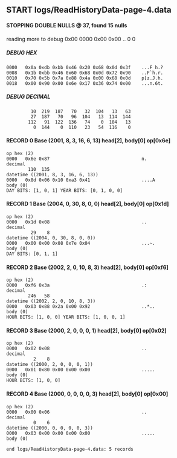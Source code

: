## START logs/ReadHistoryData-page-4.data
#### STOPPING DOUBLE NULLS @ 37, found 15 nulls
reading more to debug 0x00
    0000   0x00 0x00                                  ..
              0    0
##### DEBUG HEX
    0000   0x0a 0xdb 0xbb 0x46 0x20 0x68 0x0d 0x3f    ...F h.?
    0008   0x1b 0xbb 0x46 0x60 0x68 0x0d 0x72 0x90    ..F`h.r.
    0010   0x70 0x5b 0x7a 0x88 0x4a 0x00 0x68 0x0d    p[z.J.h.
    0018   0x00 0x90 0x00 0x6e 0x17 0x36 0x74 0x00    ...n.6t.
##### DEBUG DECIMAL
             10  219  187   70   32  104   13   63
             27  187   70   96  104   13  114  144
            112   91  122  136   74    0  104   13
              0  144    0  110   23   54  116    0
#### RECORD 0 Base (2001, 8, 3, 16, 6, 13) head[2], body[0] op[0x6e]

    op hex (2)
    0000   0x6e 0x87                                  n.
    decimal
            110  135
    datetime ((2001, 8, 3, 16, 6, 13))
    0000   0x8d 0x06 0x10 0xa3 0x41                   ....A
    body (0)
    DAY BITS: [1, 0, 1] YEAR BITS: [0, 1, 0, 0]
#### RECORD 1 Base (2004, 0, 30, 8, 0, 0) head[2], body[0] op[0x1d]

    op hex (2)
    0000   0x1d 0x08                                  ..
    decimal
             29    8
    datetime ((2004, 0, 30, 8, 0, 0))
    0000   0x00 0x00 0x08 0x7e 0x04                   ...~.
    body (0)
    DAY BITS: [0, 1, 1]
#### RECORD 2 Base (2002, 2, 0, 10, 8, 3) head[2], body[0] op[0xf6]

    op hex (2)
    0000   0xf6 0x3a                                  .:
    decimal
            246   58
    datetime ((2002, 2, 0, 10, 8, 3))
    0000   0x03 0x88 0x2a 0x00 0x92                   ..*..
    body (0)
    HOUR BITS: [1, 0, 0] YEAR BITS: [1, 0, 0, 1]
#### RECORD 3 Base (2000, 2, 0, 0, 0, 1) head[2], body[0] op[0x02]

    op hex (2)
    0000   0x02 0x08                                  ..
    decimal
              2    8
    datetime ((2000, 2, 0, 0, 0, 1))
    0000   0x01 0x80 0x00 0x00 0x00                   .....
    body (0)
    HOUR BITS: [1, 0, 0]
#### RECORD 4 Base (2000, 0, 0, 0, 0, 3) head[2], body[0] op[0x00]

    op hex (2)
    0000   0x00 0x06                                  ..
    decimal
              0    6
    datetime ((2000, 0, 0, 0, 0, 3))
    0000   0x03 0x00 0x00 0x00 0x00                   .....
    body (0)

`end logs/ReadHistoryData-page-4.data: 5 records`
